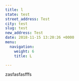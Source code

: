 ```yaml
---
title: l
state: test
street_address: Test
city: test
slug: test
new_address: Test
date: 2018-11-15 13:20:26 +0000
menu:
  navigation:
    weight: 6
    title: L

---
```

zasfasfasfffs